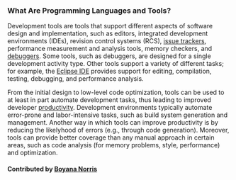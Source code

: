 ### What Are Programming Languages and Tools?

Development tools are tools that support different aspects of software design and implementation, such as editors, 
integrated development environments (IDEs), revision control systems (RCS), [issue trackers](WhatIsIssueTracking.md), 
performance measurement and analysis tools, memory checkers, 
and [debuggers](WhatIsDebugging.md). Some tools, such as debuggers, are designed for a single development activity type. 
Other tools support a variety of different tasks; for example, the [Eclipse IDE](https://eclipse.org/ide/) provides support for 
editing, compilation, testing, debugging, and performance analysis.

From the initial design to low-level code optimization, tools can be used to 
at least in part automate development tasks, thus leading to improved developer [productivity](WhatIsProductivity.md).
Development environments typically automate error-prone and labor-intensive tasks, such as build system
generation and management.
Another way in which tools can improve productivity is by reducing the likelyhood of errors (e.g., 
through code generation). Moreover,
tools can provide better coverage than any manual approach in certain areas, such as code analysis
(for memory problems, style, performance) and optimization.

#### Contributed by [Boyana Norris](https://github.com/brnorris03)

<!---
Publish: yes
Pinned: yes
Categories: development
Topics: programming languages and tools
Tags:
Level: 0
Prerequisites: none
Aggregate: none
--->
